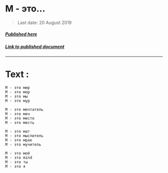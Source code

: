 # М - это...

> Last date: 20 August 2019

##### [Published here](http://vk.com/zimnurov_mf)

##### [Link to published document](https://vk.com/wall-52918906_409)

---

# Text :

```
М - это мир
М - это мор
М - это мы
М - это мур

М - это мечтатель
М - это меч
М - это место
М - это месть

М - это мат
М - это мыслитель
М - это мрак
М - это мучитель

М - это моё
М - это mind
М - это ты
М - это я
```
